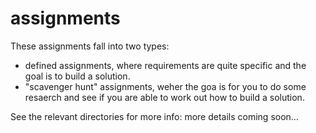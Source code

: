 # assignments

These assignments fall into two types:

* defined assignments, where requirements are quite specific and the goal is to
build a solution.
* "scavenger hunt" assignments, weher the goa is for you to do some resaerch 
and see if you are able to work out how to build a solution.


See the relevant directories for more info: more details coming soon...
